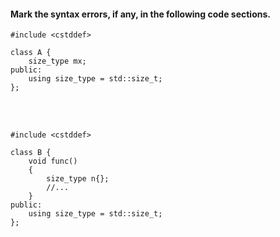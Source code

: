#### Mark the syntax errors, if any, in the following code sections.

```
#include <cstddef>

class A {
	size_type mx;
public:
	using size_type = std::size_t;
};
```
<br><br>

```
#include <cstddef>

class B {
	void func()
	{
		size_type n{};
		//...
	}
public:
	using size_type = std::size_t;
};
```

